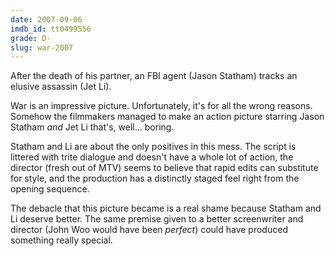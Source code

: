 ```yaml
---
date: 2007-09-06
imdb_id: tt0499556
grade: D-
slug: war-2007
---
```


After the death of his partner, an FBI agent (Jason Statham) tracks an elusive assassin (Jet Li).

War is an impressive picture. Unfortunately, it's for all the wrong reasons. Somehow the filmmakers managed to make an action picture starring Jason Statham _and_ Jet Li that's, well... boring.

Statham and Li are about the only positives in this mess. The script is littered with trite dialogue and doesn't have a whole lot of action, the director (fresh out of MTV) seems to believe that rapid edits can substitute for style, and the production has a distinctly staged feel right from the opening sequence.

The debacle that this picture became is a real shame because Statham and Li deserve better. The same premise given to a better screenwriter and director (John Woo would have been _perfect_) could have produced something really special.
